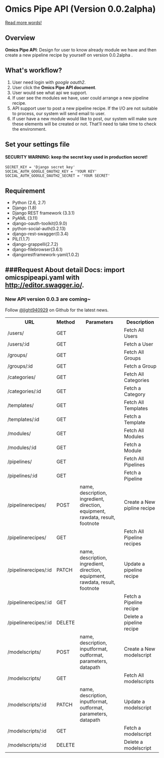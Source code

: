 
# Omics Pipe API (Version 0.0.2alpha)

[Read more words!](http://aws1niagads.org:8000/about/)

## Overview

**Omics Pipe API**: Design for user to know already module we have and then create a new pipeline recipe by yourself on version 0.0.2alpha .


## What's workflow?

1. User need login with *google oauth2*.
2. User click the **Omics Pipe API document**.
3. User would see what api we support.
4. If user see the modules we have, user could arrange a new pipeline recipe.
5. API support user to post a new pipeline recipe. If the I/O are not suitable to process, our system will send email to user.
6. If user have a new module would like to post, our system will make sure these elements will be created or not. That'll need to take time to check the environment.

## Set your settings file
#### SECURITY WARNING: keep the secret key used in production secret!

```
SECRET_KEY = 'Django secret key'
SOCIAL_AUTH_GOOGLE_OAUTH2_KEY = 'YOUR KEY'
SOCIAL_AUTH_GOOGLE_OAUTH2_SECRET = 'YOUR SECRET'
```

##


## Requirement
* Python (2.6, 2.7)
* Django (1.8)
* Django REST framework (3.3.1)
* PyAML (3.11)
* django-oauth-toolkit(0.9.0)
* python-social-auth(0.2.13)
* django-rest-swagger(0.3.4)
* PIL(1.1.7)
* django-grappelli(2.7.2)
* django-filebrowser(3.6.1)
* djangorestframework-yaml(1.0.2)

###Request
About detail Docs: import omicspipeapi.yaml with http://editor.swagger.io/.
--------
<table>
 <tr>
   <th>URL</th>
   <th>Method</th>
   <th>Parameters</th>
   <th>Description</th>
 </tr>
  <tr>
  <td>/users/</td>
  <td>GET</td>
  <td></td>
  <td>Fetch All Users</td>
 </tr>
 <tr>
  <td>/users/:id</td>
  <td>GET</td>
  <td></td>
  <td>Fetch a User</td>
 </tr>
 <tr>
  <td>/groups/</td>
  <td>GET</td>
  <td></td>
  <td>Fetch All Groups</td>
 </tr>
 <tr>
  <td>/groups/:id</td>
  <td>GET</td>
  <td></td>
  <td>Fetch a Group</td>
 </tr>
 <tr>
  <td>/categories/</td>
  <td>GET</td>
  <td></td>
  <td>Fetch All Categories</td>
 </tr>
 <tr>
  <td>/categories/:id</td>
  <td>GET</td>
  <td></td>
  <td>Fetch a Category</td>
 </tr>
 <tr>
  <td>/templates/</td>
  <td>GET</td>
  <td></td>
  <td>Fetch All Templates</td>
 </tr>
 <tr>
  <td>/templates/:id</td>
  <td>GET</td>
  <td></td>
  <td>Fetch a Template</td>
 </tr>
 <tr>
  <td>/modules/</td>
  <td>GET</td>
  <td></td>
  <td>Fetch All Modules</td>
 </tr>
 <tr>
  <td>/modules/:id</td>
  <td>GET</td>
  <td></td>
  <td>Fetch a Module</td>
 </tr>
 <tr>
  <td>/pipelines/</td>
  <td>GET</td>
  <td></td>
  <td>Fetch All Pipelines</td>
 </tr>
 <tr>
  <td>/pipelines/:id</td>
  <td>GET</td>
  <td></td>
  <td>Fetch a Pipeline</td>
 </tr>
 <tr>
  <td>/pipelinerecipes/</td>
  <td>POST</td>
  <td>name, description, ingredient, direction, equipment, rawdata, result, footnote</td>
  <td>Create a New pipline recipe</td>
 </tr>
 <tr>
  <td>/pipelinerecipes/</td>
  <td>GET</td>
  <td></td>
  <td>Fetch All Pipeline recipes</td>
 </tr>
 <tr>
 <td>/pipelinerecipes/:id</td>
  <td>PATCH</td>
  <td>name, description, ingredient, direction, equipment, rawdata, result, footnote</td>
  <td>Update a pipeline recipe</td>
 </tr>
 <tr>
  <td>/pipelinerecipes/:id</td>
  <td>GET</td>
  <td></td>
  <td>Fetch a Pipeline recipe</td>
 </tr>
 <tr>
  <td>/pipelinerecipes/:id</td>
  <td>DELETE</td>
  <td></td>
  <td>Delete a pipeline recipe</td>
 </tr>
 <tr>
  <td>/modelscripts/</td>
  <td>POST</td>
  <td>name, description, inputformat, outformat, parameters, datapath</td>
  <td>Create a New modelscript</td>
 </tr>
 <tr>
  <td>/modelscripts/</td>
  <td>GET</td>
  <td></td>
  <td>Fetch All modelscripts</td>
 </tr>
 <tr>
 <td>/modelscripts/:id</td>
  <td>PATCH</td>
  <td>name, description, inputformat, outformat, parameters, datapath</td>
  <td>Update a modelscript</td>
 </tr>
 <tr>
  <td>/modelscripts/:id</td>
  <td>GET</td>
  <td></td>
  <td>Fetch a modelscript</td>
 </tr>
 <tr>
  <td>/modelscripts/:id</td>
  <td>DELETE</td>
  <td></td>
  <td>Delete a modelscript</td>
 </tr>


### New API version 0.0.3 are coming~

Follow [@light940929](https://github.com/light940929/omics_api) on Github for the latest news.
